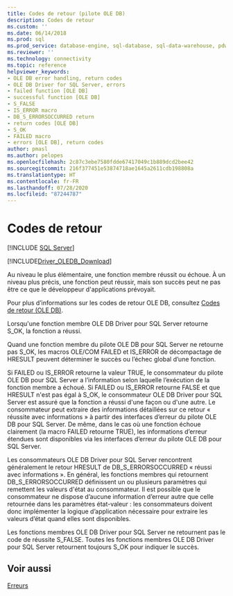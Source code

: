 ```yaml
---
title: Codes de retour (pilote OLE DB)
description: Codes de retour
ms.custom: ''
ms.date: 06/14/2018
ms.prod: sql
ms.prod_service: database-engine, sql-database, sql-data-warehouse, pdw
ms.reviewer: ''
ms.technology: connectivity
ms.topic: reference
helpviewer_keywords:
- OLE DB error handling, return codes
- OLE DB Driver for SQL Server, errors
- failed function [OLE DB]
- successful function [OLE DB]
- S_FALSE
- IS_ERROR macro
- DB_S_ERRORSOCCURRED return
- return codes [OLE DB]
- S_OK
- FAILED macro
- errors [OLE DB], return codes
author: pmasl
ms.author: pelopes
ms.openlocfilehash: 2c87c3ebe7580fdde67417049c1b889dcd2bee42
ms.sourcegitcommit: 216f377451e53874718ae1645a2611cdb198808a
ms.translationtype: HT
ms.contentlocale: fr-FR
ms.lasthandoff: 07/28/2020
ms.locfileid: "87244787"
---
```

# <a name="return-codes"></a>Codes de retour
[!INCLUDE [SQL Server](../../../includes/applies-to-version/sql-asdb-asdbmi-asa-pdw.md)]

[!INCLUDE[Driver_OLEDB_Download](../../../includes/driver_oledb_download.md)]

  Au niveau le plus élémentaire, une fonction membre réussit ou échoue. À un niveau plus précis, une fonction peut réussir, mais son succès peut ne pas être ce que le développeur d'applications prévoyait.  
  
 Pour plus d’informations sur les codes de retour OLE DB, consultez [Codes de retour (OLE DB)](https://go.microsoft.com/fwlink/?LinkId=101631).  
  
 Lorsqu'une fonction membre OLE DB Driver pour SQL Server retourne S_OK, la fonction a réussi.  
  
 Quand une fonction membre du pilote OLE DB pour SQL Server ne retourne pas S_OK, les macros OLE/COM FAILED et IS_ERROR de décompactage de HRESULT peuvent déterminer le succès ou l’échec global d’une fonction.  
  
 Si FAILED ou IS_ERROR retourne la valeur TRUE, le consommateur du pilote OLE DB pour SQL Server a l’information selon laquelle l’exécution de la fonction membre a échoué. Si FAILED ou IS_ERROR retourne FALSE et que HRESULT n'est pas égal à S_OK, le consommateur OLE DB Driver pour SQL Server est assuré que la fonction a réussi d'une façon ou d'une autre. Le consommateur peut extraire des informations détaillées sur ce retour « réussite avec informations » à partir des interfaces d’erreur du pilote OLE DB pour SQL Server. De même, dans le cas où une fonction échoue clairement (la macro FAILED retourne TRUE), les informations d’erreur étendues sont disponibles via les interfaces d’erreur du pilote OLE DB pour SQL Server.  
  
 Les consommateurs OLE DB Driver pour SQL Server rencontrent généralement le retour HRESULT de DB_S_ERRORSOCCURRED « réussi avec informations ». En général, les fonctions membres qui retournent DB_S_ERRORSOCCURRED définissent un ou plusieurs paramètres qui remettent les valeurs d'état au consommateur. Il est possible que le consommateur ne dispose d’aucune information d’erreur autre que celle retournée dans les paramètres état-valeur : les consommateurs doivent donc implémenter la logique d’application nécessaire pour extraire les valeurs d’état quand elles sont disponibles.  
  
 Les fonctions membres OLE DB Driver pour SQL Server ne retournent pas le code de réussite S_FALSE. Toutes les fonctions membres OLE DB Driver pour SQL Server retournent toujours S_OK pour indiquer le succès.  
  
## <a name="see-also"></a>Voir aussi  
 [Erreurs](../../oledb/ole-db-errors/errors.md)  
  
  
